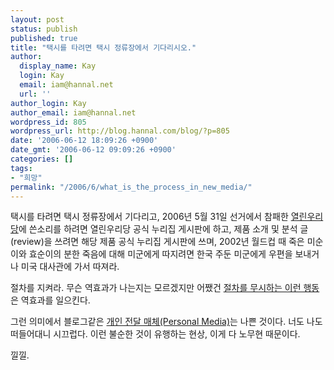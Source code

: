 ```yaml
---
layout: post
status: publish
published: true
title: "택시를 타려면 택시 정류장에서 기다리시오."
author:
  display_name: Kay
  login: Kay
  email: iam@hannal.net
  url: ''
author_login: Kay
author_email: iam@hannal.net
wordpress_id: 805
wordpress_url: http://blog.hannal.com/blog/?p=805
date: '2006-06-12 18:09:26 +0900'
date_gmt: '2006-06-12 09:09:26 +0900'
categories: []
tags:
- "희망"
permalink: "/2006/6/what_is_the_process_in_new_media/"
---
```

<p>택시를 타려면 택시 정류장에서 기다리고, 2006년 5월 31일 선거에서 참패한 <a href="http://www.uparty.or.kr">열린우리당</a>에 쓴소리를 하려면 열린우리당 공식 누리집 게시판에 하고, 제품 소개 및 분석 글(review)을 쓰려면 해당 제품 공식 누리집 게시판에 쓰며, 2002년 월드컵 때 죽은 미순이와 효순이의 분한 죽음에 대해 미군에게 따지려면 한국 주둔 미군에게 우편을 보내거나 미국 대사관에 가서 따져라.</p>
<p>절차를 지켜라. 무슨 역효과가 나는지는 모르겠지만 어쨌건 <a href="http://www.hof.pe.kr/wp/archives/1940">절차를 무시하는 이런 행동</a>은 역효과를 일으킨다.</p>
<p>그런 의미에서 블로그같은 <a href="http://www.hof.pe.kr/wp/archives/1941">개인 전달 매체(Personal Media)</a>는 나쁜 것이다. 너도 나도 떠들어대니 시끄럽다. 이런 불순한 것이 유행하는 현상, 이게 다 노무현 때문이다.</p>
<p>낄낄.</p>
